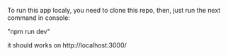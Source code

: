 To run this app localy, you need to clone this repo, then, just run the next command in console:

"npm run dev"

it should works on http://localhost:3000/